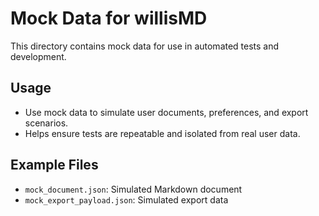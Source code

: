 # Mock Data for willisMD

This directory contains mock data for use in automated tests and development.

## Usage
- Use mock data to simulate user documents, preferences, and export scenarios.
- Helps ensure tests are repeatable and isolated from real user data.

## Example Files
- `mock_document.json`: Simulated Markdown document
- `mock_export_payload.json`: Simulated export data
